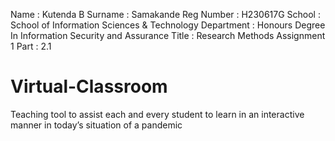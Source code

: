 Name : Kutenda B
Surname : Samakande
Reg Number : H230617G
School : School of Information Sciences & Technology
Department : Honours Degree In Information Security and Assurance
Title : Research Methods Assignment 1
Part : 2.1

# Virtual-Classroom

Teaching tool to assist each and every student to learn in an interactive manner in today’s situation of a pandemic
